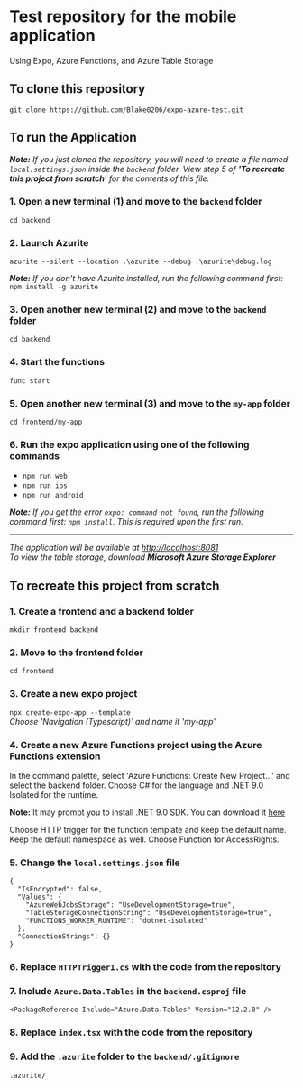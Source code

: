# Test repository for the mobile application

Using Expo, Azure Functions, and Azure Table Storage

## To clone this repository

`git clone https://github.com/Blake0206/expo-azure-test.git`

## To run the Application

_**Note:** If you just cloned the repository, you will need to create a file named `local.settings.json` inside the `backend` folder. View step 5 of **'To recreate this project from scratch'** for the contents of this file._

### 1. Open a new terminal (1) and move to the `backend` folder

`cd backend`

### 2. Launch Azurite

`azurite --silent --location .\azurite --debug .\azurite\debug.log`

_**Note:** If you don't have Azurite installed, run the following command first:_ `npm install -g azurite`

### 3. Open another new terminal (2) and move to the `backend` folder

`cd backend`

### 4. Start the functions

`func start`

### 5. Open another new terminal (3) and move to the `my-app` folder

`cd frontend/my-app`

### 6. Run the expo application using one of the following commands

* `npm run web`
* `npm run ios`
* `npm run android`

_**Note:** If you get the error `expo: command not found`, run the following command first: `npm install`. This is required upon the first run._

---

_The application will be available at [http://localhost:8081](http://localhost:8081)_ \
_To view the table storage, download **Microsoft Azure Storage Explorer**_

## To recreate this project from scratch

### 1. Create a frontend and a backend folder

`mkdir frontend backend`

### 2. Move to the frontend folder

`cd frontend`

### 3. Create a new expo project

`npx create-expo-app --template` \
_Choose 'Navigation (Typescript)' and name it 'my-app'_

### 4. Create a new Azure Functions project using the Azure Functions extension

In the command palette, select 'Azure Functions: Create New Project...' and select the backend folder. Choose C# for the language and .NET 9.0 Isolated for the runtime.

**Note:** It may prompt you to install .NET 9.0 SDK. You can download it [here](https://dotnet.microsoft.com/en-us/download)

Choose HTTP trigger for the function template and keep the default name. Keep the default namespace as well. Choose Function for AccessRights.

### 5. Change the `local.settings.json` file

    {
      "IsEncrypted": false,
      "Values": {
        "AzureWebJobsStorage": "UseDevelopmentStorage=true",
        "TableStorageConnectionString": "UseDevelopmentStorage=true",
        "FUNCTIONS_WORKER_RUNTIME": "dotnet-isolated"
      },
      "ConnectionStrings": {}
    }

### 6. Replace `HTTPTrigger1.cs` with the code from the repository

### 7. Include `Azure.Data.Tables` in the `backend.csproj` file

`<PackageReference Include="Azure.Data.Tables" Version="12.2.0" />`

### 8. Replace `index.tsx` with the code from the repository

### 9. Add the `.azurite` folder to the `backend/.gitignore`

`.azurite/`
